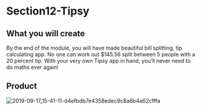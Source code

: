 # Section12-Tipsy
## What you will create

By the end of the module, you will have made beautiful bill splitting, tip calculating app. No one can work out $145.56 split between 5 people with a 20 percent tip. With your very own Tipsy app in hand, you’ll never need to do maths ever again!

## Product
![2019-09-17_15-41-11-d4efbdb7e4358edec9c8a6b4a62cfffa](https://user-images.githubusercontent.com/83016853/184678971-2b4fad4b-c136-42e7-8b68-0f0a64b21ea9.gif)
